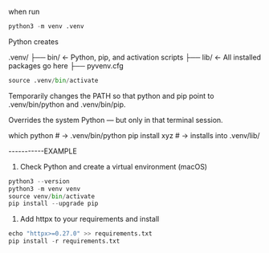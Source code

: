 
when run
```python
python3 -m venv .venv
```


Python creates

.venv/
├── bin/            ← Python, pip, and activation scripts
├── lib/            ← All installed packages go here
├── pyvenv.cfg


```python
source .venv/bin/activate
```

Temporarily changes the PATH so that python and pip point to .venv/bin/python and .venv/bin/pip.

Overrides the system Python — but only in that terminal session.

which python    # → .venv/bin/python
pip install xyz # → installs into .venv/lib/

-----------EXAMPLE
1. Check Python and create a virtual environment (macOS)

```python
python3 --version
python3 -m venv venv
source venv/bin/activate
pip install --upgrade pip
```
1. Add httpx to your requirements and install
```python
echo "httpx>=0.27.0" >> requirements.txt
pip install -r requirements.txt
```

